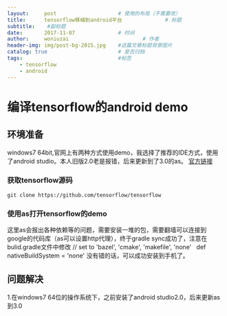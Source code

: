 ```yaml
---
layout:     post   				    # 使用的布局（不需要改）
title:		tensorflow移植到android平台 				# 标题 
subtitle:    #副标题
date:       2017-11-07 				# 时间
author:     woniuzai						# 作者
header-img: img/post-bg-2015.jpg 	#这篇文章标题背景图片
catalog: true 						# 是否归档
tags:								#标签
    - tensorflow
    - android
---
```

# 编译tensorflow的android demo
## 环境准备
windows7 64bit,官网上有两种方式使用demo，我选择了推荐的IDE方式，使用了android studio。本人旧版2.0老是报错，后来更新到了3.0的as。  [官方链接](https://www.tensorflow.org/mobile/android_build)

### 获取tensorflow源码
    
    git clone https://github.com/tensorflow/tensorflow
    
### 使用as打开tensorflow的demo
这里as会报出各种依赖等的问题，需要安装一堆的包，需要翻墙可以连接到google的代码库（as可以设置http代理），终于gradle sync成功了，注意在bulid.gradle文件中修改
    // set to 'bazel', 'cmake', 'makefile', 'none'
    def nativeBuildSystem = 'none'
没有错的话，可以成功安装到手机了。

## 问题解决
1.在windows7 64位的操作系统下，之前安装了android studio2.0，后来更新as到3.0